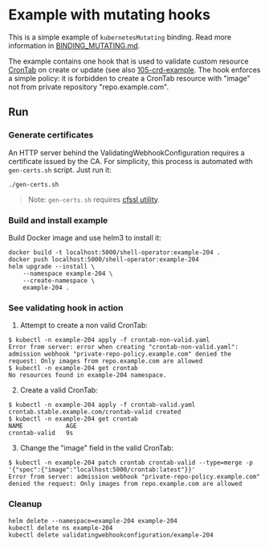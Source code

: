 # Example with mutating hooks

This is a simple example of `kubernetesMutating` binding. Read more information in [BINDING_MUTATING.md](../../BINDING_MUTATING.md).

The example contains one hook that is used to validate custom resource [CronTab](https://kubernetes.io/docs/tasks/extend-kubernetes/custom-resources/custom-resource-definitions/) on create or update (see also [105-crd-example](../105-crd-example/README.md). The hook enforces a simple policy: it is forbidden to create a CronTab resource with "image" not from private repository "repo.example.com".

## Run

### Generate certificates

An HTTP server behind the ValidatingWebhookConfiguration requires a certificate issued by the CA. For simplicity, this process is automated with `gen-certs.sh` script. Just run it:

```
./gen-certs.sh
```

> Note: `gen-certs.sh` requires [cfssl utility](https://github.com/cloudflare/cfssl/releases/latest).

### Build and install example

Build Docker image and use helm3 to install it:

```
docker build -t localhost:5000/shell-operator:example-204 .
docker push localhost:5000/shell-operator:example-204
helm upgrade --install \
    --namespace example-204 \
    --create-namespace \
    example-204 .
```

### See validating hook in action

1. Attempt to create a non valid CronTab:

```
$ kubectl -n example-204 apply -f crontab-non-valid.yaml
Error from server: error when creating "crontab-non-valid.yaml": admission webhook "private-repo-policy.example.com" denied the request: Only images from repo.example.com are allowed
$ kubectl -n example-204 get crontab
No resources found in example-204 namespace.
```

2. Create a valid CronTab:

```
$ kubectl -n example-204 apply -f crontab-valid.yaml
crontab.stable.example.com/crontab-valid created
$ kubectl -n example-204 get crontab
NAME            AGE
crontab-valid   9s
```

3. Change the "image" field in the valid CronTab:

```
$ kubectl -n example-204 patch crontab crontab-valid --type=merge -p '{"spec":{"image":"localhost:5000/crontab:latest"}}'
Error from server: admission webhook "private-repo-policy.example.com" denied the request: Only images from repo.example.com are allowed
```

### Cleanup

```
helm delete --namespace=example-204 example-204
kubectl delete ns example-204
kubectl delete validatingwebhookconfiguration/example-204
```
